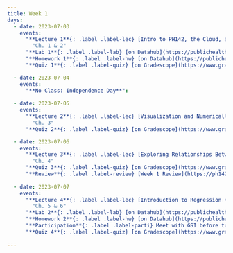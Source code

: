 ```yaml
---
title: Week 1
days:
  - date: 2023-07-03
    events:
      "**Lecture 1**{: .label .label-lec} [Intro to PH142, the Cloud, and PPDAC; Beginning to work with data(synchronous)](https://ph142-ucb.github.io/su23/src/l01-intro.pdf) [recording](https://bcourses.berkeley.edu/courses/1525581/pages/lecture-1-recording)":
        "Ch. 1 & 2"
      "**Lab 1**{: .label .label-lab} [on Datahub](https://publichealth.datahub.berkeley.edu/hub/user-redirect/git-pull?repo=https%3A%2F%2Fgithub.com%2Fph142-ucb%2Fph142-su23&urlpath=rstudio%2F&branch=main) (Due July 7)":
      "**Homework 1**{: .label .label-hw} [on Datahub](https://publichealth.datahub.berkeley.edu/hub/user-redirect/git-pull?repo=https%3A%2F%2Fgithub.com%2Fph142-ucb%2Fph142-su23&urlpath=rstudio%2F&branch=main) [{Solutions}](https://ph142-ucb.github.io/su23/src/hw01_solutions.pdf)":
      "**Quiz 1**{: .label .label-quiz} [on Gradescope](https://www.gradescope.com/courses/546137) (Due Jul. 5th, 10:00 PM PST)":

  - date: 2023-07-04
    events:
      "**No Class: Independence Day**":
      
  - date: 2023-07-05
    events:
      "**Lecture 2**{: .label .label-lec} [Visualization and Numerically Summarizing Spread and Central Tendency](https://ph142-ucb.github.io/su23/src/L02-vis-sum.pdf) [{videos}](https://bcourses.berkeley.edu/courses/1525581/pages/lecture-2)": 
        "Ch. 3"
      "**Quiz 2**{: .label .label-quiz} [on Gradescope](https://www.gradescope.com/courses/546137) (Due Jul. 7th, 10:00 PM PST)":

  - date: 2023-07-06
    events:
      "**Lecture 3**{: .label .label-lec} [Exploring Relationships Between Two Variables](https://ph142-ucb.github.io/su23/src/l03-relationships-between-two-variables.pdf) [{recording}](https://bcourses.berkeley.edu/courses/1525581/pages/lecture-3)":
        "Ch. 4"
      "**Quiz 3**{: .label .label-quiz} [on Gradescope](https://www.gradescope.com/courses/546137) (Due Jul. 8th, 10:00 PM PST)":
      "**Review**{: .label .label-review} [Week 1 Review](https://ph142-ucb.github.io/su23/src/week1_review.pdf)":
    
  - date: 2023-07-07
    events:
      "**Lecture 4**{: .label .label-lec} [Introduction to Regression (synchronous)](https://ph142-ucb.github.io/su23/src/l04-intro-to-regression.pdf) [{recording}](https://bcourses.berkeley.edu/courses/1525581/pages/lecture-4)":
        "Ch. 5 & 6"
      "**Lab 2**{: .label .label-lab} [on Datahub](https://publichealth.datahub.berkeley.edu/hub/user-redirect/git-pull?repo=https%3A%2F%2Fgithub.com%2Fph142-ucb%2Fph142-su23&urlpath=rstudio%2F&branch=main) (Due Jul. 10)":
      "**Homework 2**{: .label .label-hw} [on Datahub](https://publichealth.datahub.berkeley.edu/hub/user-redirect/git-pull?repo=https%3A%2F%2Fgithub.com%2Fph142-ucb%2Fph142-su23&urlpath=rstudio%2F&branch=main) [{Solutions}](https://ph142-ucb.github.io/su23/src/hw02sol.pdf)":
      "**Participation**{: .label .label-parti} Meet with GSI before turning in part I":
      "**Quiz 4**{: .label .label-quiz} [on Gradescope](https://www.gradescope.com/courses/546137) (Due Jul. 9th, 10:00 PM PST)":
 
---
```

